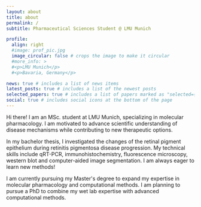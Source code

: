 ```yaml
---
layout: about
title: about
permalink: /
subtitle: Pharmaceutical Sciences Student @ LMU Munich

profile:
  align: right
  #image: prof_pic.jpg
  image_circular: false # crops the image to make it circular
  #more_info: >
  #<p>LMU Munich</p>
  #<p>Bavaria, Germany</p>

news: true # includes a list of news items
latest_posts: true # includes a list of the newest posts
selected_papers: true # includes a list of papers marked as "selected={true}"
social: true # includes social icons at the bottom of the page
---
```


Hi there! I am an MSc. student at LMU Munich, specializing in molecular pharmacology. I am motivated to advance scientific understanding of disease mechanisms while contributing to new therapeutic options. 

In my bachelor thesis, I investigated the changes of the retinal pigment epithelium during retinitis pigmentosa disease progression. My technical skills include qRT-PCR, immunohistochemistry, fluorescence microscopy, western blot and computer-aided image segmentation. I am always eager to learn new methods!

I am currently pursuing my Master's degree to expand my expertise in molecular pharmacology and computational methods. I am planning to pursue a PhD to combine my wet lab expertise with advanced computational methods.
